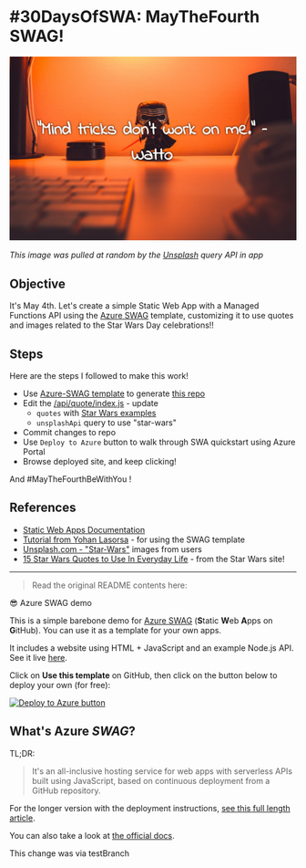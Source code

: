 # #30DaysOfSWA: MayTheFourth SWAG!

![Screenshot with a Star Wars Quote](mind-tricks-watto.png)

_This image was pulled at random by the [Unsplash](https://unsplash.com) query API in app_

## Objective

It's May 4th. Let's create a simple Static Web App with a Managed Functions API using the [Azure SWAG](https://github.com/sinedied/azure-swag) template, customizing it to use quotes and images related to the Star Wars Day celebrations!!

## Steps

Here are the steps I followed to make this work!

 * Use [Azure-SWAG template](https://github.com/sinedied/azure-swag/generate) to generate [this repo](https://github.com/nitya/may4-swag)
 * Edit the [/api/quote/index.js](https://github.com/nitya/may4-swag/blob/main/api/quote/index.js) - update 
    - `quotes` with [Star Wars examples](https://www.starwars.com/news/15-star-wars-quotes-to-use-in-everyday-life)
    - `unsplashApi` query to use "star-wars"
 * Commit changes to repo
 * Use `Deploy to Azure` button to walk through SWA  quickstart using Azure Portal
 * Browse deployed site, and keep clicking!

And #MayTheFourthBeWithYou !


## References
 * [Static Web Apps Documentation](https://docs.microsoft.com/azure/static-web-apps)
 * [Tutorial from Yohan Lasorsa](https://dev.to/sinedied/the-easy-way-to-serverless-web-apps-and-apis-with-azure-swag-2heb) - for using the SWAG template
 * [Unsplash.com - "Star-Wars"](https://unsplash.com/s/photos/star-wars) images from users
 * [15 Star Wars Quotes to Use In Everyday Life](https://www.starwars.com/news/15-star-wars-quotes-to-use-in-everyday-life) - from the Star Wars site!





---

> Read the original README contents here:

:sunglasses: Azure SWAG demo

This is a simple barebone demo for [Azure SWAG](https://docs.microsoft.com/azure/static-web-apps?WT.mc_id=javascript-0000-yolasors) (**S**tatic **W**eb **A**pps on **G**itHub).
You can use it as a template for your own apps.

It includes a website using HTML + JavaScript and an example Node.js API.
See it live [here](https://aka.ms/swag-demo).

Click on **Use this template** on GitHub, then click on the button below to deploy your own (for free): 

[![Deploy to Azure button](https://aka.ms/deploytoazurebutton)](https://portal.azure.com/?feature.customportal=false&WT.mc_id=30daysofswa-61155-ninarasi#create/Microsoft.StaticApp)

## What's Azure *SWAG*?

TL;DR:

> It's an all-inclusive hosting service for web apps with serverless APIs built using JavaScript, based on continuous deployment from a GitHub repository.

For the longer version with the deployment instructions, [see this full length article](https://dev.to/sinedied/the-easy-way-to-serverless-web-apps-and-apis-with-azure-swag-2heb).

You can also take a look at [the official docs](https://docs.microsoft.com/azure/static-web-apps?WT.mc_id=javascript-0000-yolasors).

This change was via testBranch
